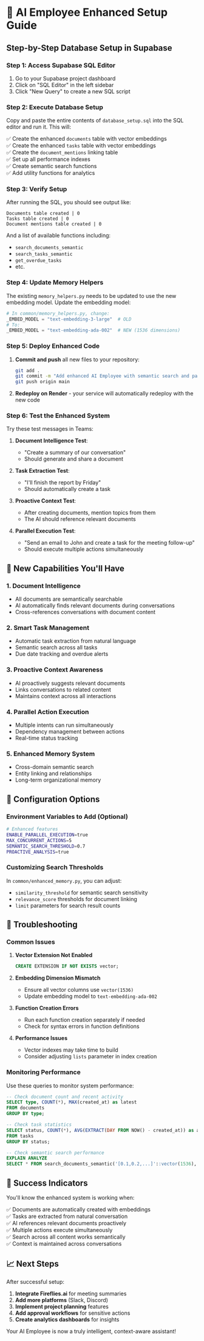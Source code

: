 # 🚀 AI Employee Enhanced Setup Guide

## Step-by-Step Database Setup in Supabase

### Step 1: Access Supabase SQL Editor

1. Go to your Supabase project dashboard
2. Click on "SQL Editor" in the left sidebar
3. Click "New Query" to create a new SQL script

### Step 2: Execute Database Setup

Copy and paste the entire contents of `database_setup.sql` into the SQL editor and run it. This will:

✅ Create the enhanced `documents` table with vector embeddings  
✅ Create the enhanced `tasks` table with vector embeddings  
✅ Create the `document_mentions` linking table  
✅ Set up all performance indexes  
✅ Create semantic search functions  
✅ Add utility functions for analytics  

### Step 3: Verify Setup

After running the SQL, you should see output like:
```
Documents table created | 0
Tasks table created | 0  
Document mentions table created | 0
```

And a list of available functions including:
- `search_documents_semantic`
- `search_tasks_semantic`
- `get_overdue_tasks`
- etc.

### Step 4: Update Memory Helpers

The existing `memory_helpers.py` needs to be updated to use the new embedding model. Update the embedding model:

```python
# In common/memory_helpers.py, change:
_EMBED_MODEL = "text-embedding-3-large"  # OLD
# To:
_EMBED_MODEL = "text-embedding-ada-002"  # NEW (1536 dimensions)
```

### Step 5: Deploy Enhanced Code

1. **Commit and push** all new files to your repository:
   ```bash
   git add .
   git commit -m "Add enhanced AI Employee with semantic search and parallel execution"
   git push origin main
   ```

2. **Redeploy on Render** - your service will automatically redeploy with the new code

### Step 6: Test the Enhanced System

Try these test messages in Teams:

1. **Document Intelligence Test**:
   - "Create a summary of our conversation"
   - Should generate and share a document

2. **Task Extraction Test**:
   - "I'll finish the report by Friday"
   - Should automatically create a task

3. **Proactive Context Test**:
   - After creating documents, mention topics from them
   - The AI should reference relevant documents

4. **Parallel Execution Test**:
   - "Send an email to John and create a task for the meeting follow-up"
   - Should execute multiple actions simultaneously

## 🎯 New Capabilities You'll Have

### 1. **Document Intelligence**
- All documents are semantically searchable
- AI automatically finds relevant documents during conversations
- Cross-references conversations with document content

### 2. **Smart Task Management**
- Automatic task extraction from natural language
- Semantic search across all tasks
- Due date tracking and overdue alerts

### 3. **Proactive Context Awareness**
- AI proactively suggests relevant documents
- Links conversations to related content
- Maintains context across all interactions

### 4. **Parallel Action Execution**
- Multiple intents can run simultaneously
- Dependency management between actions
- Real-time status tracking

### 5. **Enhanced Memory System**
- Cross-domain semantic search
- Entity linking and relationships
- Long-term organizational memory

## 🔧 Configuration Options

### Environment Variables to Add (Optional)

```bash
# Enhanced features
ENABLE_PARALLEL_EXECUTION=true
MAX_CONCURRENT_ACTIONS=5
SEMANTIC_SEARCH_THRESHOLD=0.7
PROACTIVE_ANALYSIS=true
```

### Customizing Search Thresholds

In `common/enhanced_memory.py`, you can adjust:
- `similarity_threshold` for semantic search sensitivity
- `relevance_score` thresholds for document linking
- `limit` parameters for search result counts

## 🚨 Troubleshooting

### Common Issues

1. **Vector Extension Not Enabled**
   ```sql
   CREATE EXTENSION IF NOT EXISTS vector;
   ```

2. **Embedding Dimension Mismatch**
   - Ensure all vector columns use `vector(1536)`
   - Update embedding model to `text-embedding-ada-002`

3. **Function Creation Errors**
   - Run each function creation separately if needed
   - Check for syntax errors in function definitions

4. **Performance Issues**
   - Vector indexes may take time to build
   - Consider adjusting `lists` parameter in index creation

### Monitoring Performance

Use these queries to monitor system performance:

```sql
-- Check document count and recent activity
SELECT type, COUNT(*), MAX(created_at) as latest 
FROM documents 
GROUP BY type;

-- Check task statistics
SELECT status, COUNT(*), AVG(EXTRACT(DAY FROM NOW() - created_at)) as avg_age_days
FROM tasks 
GROUP BY status;

-- Check semantic search performance
EXPLAIN ANALYZE 
SELECT * FROM search_documents_semantic('[0.1,0.2,...]'::vector(1536), 5, 0.7);
```

## 🎉 Success Indicators

You'll know the enhanced system is working when:

✅ Documents are automatically created with embeddings  
✅ Tasks are extracted from natural conversation  
✅ AI references relevant documents proactively  
✅ Multiple actions execute simultaneously  
✅ Search across all content works semantically  
✅ Context is maintained across conversations  

## 📈 Next Steps

After successful setup:

1. **Integrate Fireflies.ai** for meeting summaries
2. **Add more platforms** (Slack, Discord)
3. **Implement project planning** features
4. **Add approval workflows** for sensitive actions
5. **Create analytics dashboards** for insights

Your AI Employee is now a truly intelligent, context-aware assistant!
